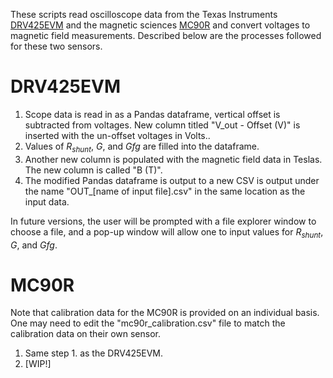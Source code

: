 These scripts read oscilloscope data from the Texas Instruments [DRV425EVM](https://www.ti.com/tool/DRV425EVM) and the magnetic sciences [MC90R](https://magneticsciences.com/mc90r/) and convert voltages to magnetic field measurements. Described below are the processes followed for these two sensors.

# DRV425EVM
1. Scope data is read in as a Pandas dataframe, vertical offset is subtracted from voltages. New column titled "V_out - Offset (V)" is inserted with the un-offset voltages in Volts..
2. Values of $R_{shunt}$, $G$, and $Gfg$ are filled into the dataframe.
3. Another new column is populated with the magnetic field data in Teslas. The new column is called "B (T)".
4. The modified Pandas dataframe is output to a new CSV is output under the name "OUT_[name of input file].csv" in the same location as the input data.

In future versions, the user will be prompted with a file explorer window to choose a file, and a pop-up window will allow one to input values for $R_{shunt}$, $G$, and $Gfg$.

# MC90R
Note that calibration data for the MC90R is provided on an individual basis. One may need to edit the "mc90r_calibration.csv" file to match the calibration data on their own sensor.

1. Same step 1. as the DRV425EVM.
2. [WIP!]



